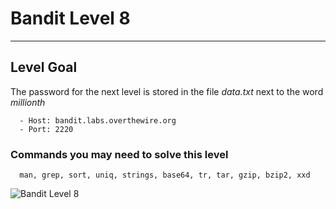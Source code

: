 # Bandit Level 8

---

## Level Goal

The password for the next level is stored in the file *data.txt* next to the word *millionth*

``` {.sh}
  - Host: bandit.labs.overthewire.org
  - Port: 2220
```

### Commands you may need to solve this level

``` {.sh}
  man, grep, sort, uniq, strings, base64, tr, tar, gzip, bzip2, xxd
```

![Bandit Level 8](https://cdn.bulutbilisimciler.com/public/images/bandit/Bandit8.png)
